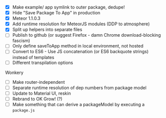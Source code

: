 * [x] Make example/ app symlink to outer package, dedupe!
* [x] Hide "Save Package To App" in production
* [x] Meteor 1.1.0.3
* [x] Add runtime resolution for MeteorJS modules (DDP to atmosphere)
* [x] Split up helpers into separate files
* [ ] Publish to github (or suggest Firefox - damn Chrome download-blocking fascism)
* [ ] Only define saveToApp method in local environment, not hosted
* [ ] Convert to ES6 - Use JS concatenation (or ES6 backquote strings) instead of templates
* [ ] Different transpilation options

Wonkery
* [ ] Make router-independent
* [ ] Separate runtime resolution of dep numbers from package model
* [ ] Update to Material UI, reskin
* [ ] Rebrand to OK Grow! (?)
* [ ] Make something that can derive a packageModel by executing a `package.js`
